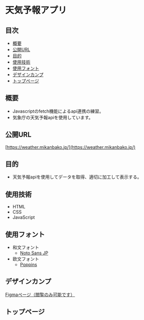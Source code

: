 # 天気予報アプリ<!-- omit in toc -->

## 目次<!-- omit in toc -->
- [概要](#概要)
- [公開URL](#公開url)
- [目的](#目的)
- [使用技術](#使用技術)
- [使用フォント](#使用フォント)
- [デザインカンプ](#デザインカンプ)
- [トップページ](#トップページ)

## 概要
* Javascriptのfetch機能によるapi連携の練習。
* 気象庁の天気予報apiを使用しています。

## 公開URL
[https://weather.mikanbako.jp/](https://weather.mikanbako.jp/)

## 目的
* 天気予報apiを使用してデータを取得、適切に加工して表示する。

## 使用技術
* HTML
* CSS
* JavaScript

## 使用フォント
* 和文フォント
  * [Noto Sans JP](https://fonts.google.com/noto/specimen/Noto+Sans+JP)
* 欧文フォント
  * [Poppins](https://fonts.google.com/specimen/Poppins)

## デザインカンプ
[Figmaページ（閲覧のみ可能です）](aaaa)

## トップページ
